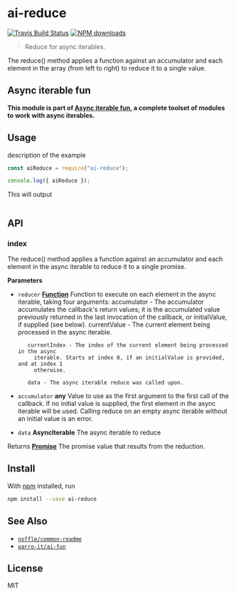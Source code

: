 # ai-reduce

[![Travis Build Status](https://img.shields.io/travis/parro-it/ai-reduce/master.svg)](http://travis-ci.org/parro-it/ai-reduce)
[![NPM downloads](https://img.shields.io/npm/dt/ai-reduce.svg)](https://npmjs.org/package/ai-reduce)

> Reduce for async iterables.

The reduce() method applies a function against an accumulator and each element
in the array (from left to right) to reduce it to a single value.

## Async iterable fun

**This module is part of
[Async iterable fun](https://github.com/parro-it/ai-fun), a complete toolset of
modules to work with async iterables.**

## Usage

description of the example

```js
const aiReduce = require("ai-reduce");

console.log({ aiReduce });
```

This will output

```

```

## API

<!-- Generated by documentation.js. Update this documentation by updating the source code. -->

### index

The reduce() method applies a function against an accumulator and each element
in the async iterable to reduce it to a single promise.

**Parameters**

-   `reducer` **[Function](https://developer.mozilla.org/en-US/docs/Web/JavaScript/Reference/Statements/function)** Function to execute on each element in the async iterable, taking four arguments:
           accumulator - The accumulator accumulates the callback's return values; it is
             the accumulated value previously returned in the last invocation of the
             callback, or initialValue, if supplied (see below).       currentValue - The current element being processed in the async iterable.

           currentIndex - The index of the current element being processed in the async
             iterable. Starts at index 0, if an initialValue is provided, and at index 1
             otherwise.

           data - The async iterable reduce was called upon.
-   `accumulator` **any** Value to use as the first argument to the first call of
    the callback. If no initial value is supplied, the first element in the async iterable will
    be used. Calling reduce on an empty async iterable without an initial value is an error.
-   `data` **AsyncIterable** The async iterable to reduce

Returns **[Promise](https://developer.mozilla.org/en-US/docs/Web/JavaScript/Reference/Global_Objects/Promise)** The promise value that results from the reduction.

## Install

With [npm](https://npmjs.org/) installed, run

```bash
npm install --save ai-reduce
```

## See Also

-   [`noffle/common-readme`](https://github.com/noffle/common-readme)
-   [`parro-it/ai-fun`](https://github.com/parro-it/ai-fun)

## License

MIT
